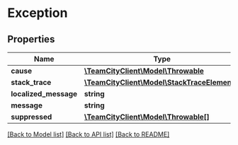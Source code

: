 # Exception

## Properties
Name | Type | Description | Notes
------------ | ------------- | ------------- | -------------
**cause** | [**\TeamCityClient\Model\Throwable**](Throwable.md) |  | [optional] 
**stack_trace** | [**\TeamCityClient\Model\StackTraceElement[]**](StackTraceElement.md) |  | [optional] 
**localized_message** | **string** |  | [optional] 
**message** | **string** |  | [optional] 
**suppressed** | [**\TeamCityClient\Model\Throwable[]**](Throwable.md) |  | [optional] 

[[Back to Model list]](../README.md#documentation-for-models) [[Back to API list]](../README.md#documentation-for-api-endpoints) [[Back to README]](../README.md)


